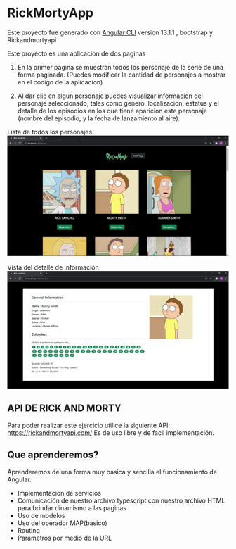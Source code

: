 # RickMortyApp

Este proyecto fue generado con [Angular CLI](https://github.com/angular/angular-cli) version 13.1.1 , bootstrap  y Rickandmortyapi

Este proyecto es una aplicacion de dos paginas
1) En la primer pagina se muestran todos los personaje de la serie de una forma paginada. (Puedes modificar la cantidad de personajes a mostrar en el codigo de la aplicacion)

2) Al dar clic en algun personaje puedes visualizar informacion del personaje seleccionado, tales como genero, localizacion, estatus y el detalle de los episodios en los que tiene aparicion este personaje (nombre del episodio, y la fecha de lanzamiento al aire).

Lista de todos los personajes
![alt text](https://github.com/VMErik/rick-morty-angular/blob/master/src/img/rm-principal.PNG)

Vista del detalle de información
![alt text](https://github.com/VMErik/rick-morty-angular/blob/master/src/img/rm-detail.PNG)


## API DE  RICK AND MORTY 
Para poder realizar este ejercicio utilice la siguiente API:
https://rickandmortyapi.com/
Es de uso libre y de facil implementación.


## Que aprenderemos?
Aprenderemos de una forma muy basica y sencilla el funcionamiento de Angular.
* Implementacion de servicios
* Comunicación de nuestro archivo typescript con nuestro archivo HTML para brindar dinamismo a las paginas
* Uso de modelos 
* Uso del operador MAP(basico)
* Routing
* Parametros por medio de la URL
